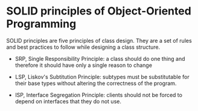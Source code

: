 # SOLID principles of Object-Oriented Programming
SOLID principles are five principles of class design. They are a set of rules and best practices to follow while designing a class structure. 

- SRP, Single Responsibility Principle: a class should do one thing and therefore it should have only a single reason to change

- LSP, Liskov's Subtitution Principle: subtypes must be substitutable for their base types without altering the correctness of the program.
- ISP, Interface Segregation Principle: clients should not be forced to depend on interfaces that they do not use.